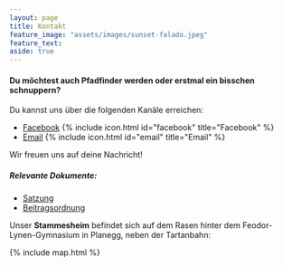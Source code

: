 ```yaml
---
layout: page
title: Kontakt
feature_image: "assets/images/sunset-falado.jpeg"
feature_text:
aside: true
---
```


#### Du möchtest auch Pfadfinder werden oder erstmal ein bisschen schnuppern?

Du kannst uns über die folgenden Kanäle erreichen:

- [Facebook](https://www.facebook.com/Stamm.Baeren) {% include icon.html id="facebook" title="Facebook" %}
- [Email]( mailto:stara@stamm-baeren.com ) {% include icon.html id="email" title="Email" %}

Wir freuen uns auf deine Nachricht!

##### Relevante Dokumente:

- [Satzung](/assets/pdf/Satzung-BdP-Stamm-Baeren.pdf)
- [Beitragsordnung](/assets/pdf/Beitragsordnung-BdP-Stamm-Baeren.pdf)

Unser **Stammesheim** befindet sich auf dem Rasen hinter dem Feodor-Lynen-Gymnasium in Planegg, neben der Tartanbahn:

{% include map.html %}
